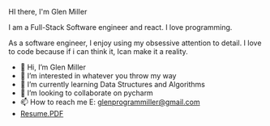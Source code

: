 
HI there, I'm Glen Miller

I am a Full-Stack Software engineer and react. I love programming.

As a software engineer, I enjoy using my obsessive attention to detail. I love to code because if i can think it, Ican make it a reality.

- 👋 Hi, I’m Glen Miller
- 👀 I’m interested in whatever you throw my way
- 🌱 I’m currently learning Data Structures and Algorithms
- 💞️ I’m looking to collaborate on pycharm
- 📫 How to reach me E: glenprogrammiller@gmail.com
- [Resume.PDF](https://github.com/millerglen/millerglen/files/9484031/Resume.PDF)




<!---
millerglen/millerglen is a ✨ special ✨ repository because its `README.md` (this file) appears on your GitHub profile.
You can click the Preview link to take a look at your changes.
--->
